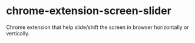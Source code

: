 # chrome-extension-screen-slider
 
Chrome extension that help slide/shift the screen in browser horizontally or vertically.

